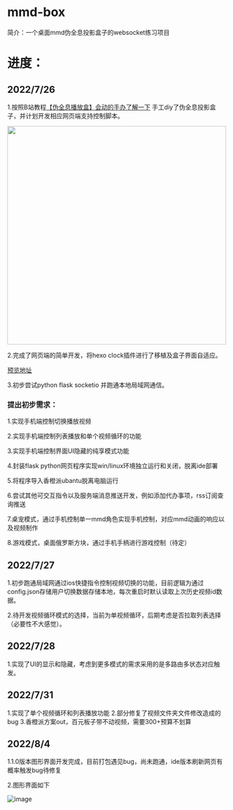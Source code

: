 # mmd-box
简介：一个桌面mmd伪全息投影盒子的websocket练习项目

# 进度：

## 2022/7/26 

1.按照B站教程<a href="https://www.bilibili.com/video/BV1aV411o7N6">【伪全息播放盒】会动的手办了解一下</a> 手工diy了伪全息投影盒子，并计划开发相应网页端支持控制脚本。

<img style="width:auto;height:500px;" src="https://github.com/Zfour/mmd-box/blob/master/picture/1.gif">

2.完成了网页端的简单开发，将hexo clock插件进行了移植及盒子界面自适应。

<a href="https://zfour.github.io/mmd-box/templates/box_view/index.html">预览地址</a> 

3.初步尝试python flask socketio 并跑通本地局域网通信。

### 提出初步需求：

1.实现手机端控制切换播放视频

2.实现手机端控制列表播放和单个视频循环的功能

3.实现手机端控制界面UI隐藏的纯享模式功能

4.封装flask python网页程序实现win/linux环境独立运行和关闭，脱离ide部署

5.将程序导入香橙派ubantu脱离电脑运行

6.尝试其他可交互指令以及服务端消息推送开发，例如添加代办事项，rss订阅查询推送

7.桌宠模式，通过手机控制单一mmd角色实现手机控制，对应mmd动画的响应以及视频制作

8.游戏模式，桌面俄罗斯方块，通过手机手柄进行游戏控制（待定）

## 2022/7/27 

1.初步跑通局域网通过ios快捷指令控制视频切换的功能，目前逻辑为通过config.json存储用户切换数据存储本地，每次重启时默认读取上次历史视频id数据。

2.待开发视频循环模式的选择，当前为单视频循环，后期考虑是否拉取列表选择（必要性不大感觉）。

## 2022/7/28

1.实现了UI的显示和隐藏，考虑到更多模式的需求采用的是多路由多状态对应触发。

## 2022/7/31
1.实现了单个视频循环和列表播放功能
2.部分修复了视频文件夹文件修改造成的bug
3.香橙派方案out，百元板子带不动视频，需要300+预算不划算

## 2022/8/4
1.1.0版本图形界面开发完成，目前打包遇见bug，尚未跑通，ide版本刷新网页有概率触发bug待修复

2.图形界面如下

![image](https://user-images.githubusercontent.com/19563906/182721739-2bfad9e1-ab27-4cb5-bec7-acdc33a839eb.png)
